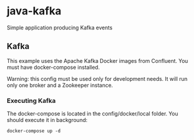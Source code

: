 # java-kafka
Simple application producing Kafka events

## Kafka
This example uses the Apache Kafka Docker images from Confluent. You must have docker-compose installed.

Warning: this config must be used only for development needs. It will run only one broker and a Zookeeper instance. 

### Executing Kafka
The docker-compose is located in the config/docker/local folder. You should execute it in background:

`docker-compose up -d`